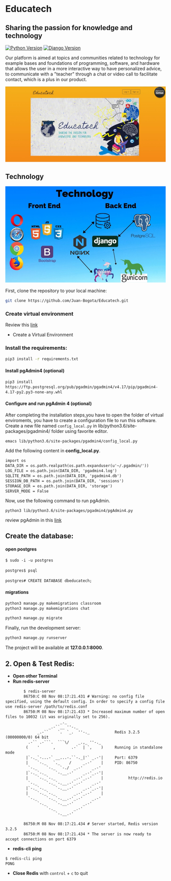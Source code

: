# Educatech
## Sharing the passion for knowledge and technology

[![Python Version](https://img.shields.io/badge/python-3.6-brightgreen.svg)](https://python.org)
[![Django Version](https://img.shields.io/badge/django-3.0-brightgreen.svg)](https://djangoproject.com)

Our platform is aimed at topics and communities related to technology for example bases and foundations of programming, software, and hardware that allows the user in a more interactive way to have personalized advice, to communicate with a "teacher" through a chat or video call to facilitate contact, which is a plus in our product.
<p align="center"><img src="images/home.jpeg" width="700"></p>

##  Technology

<p align="center"><img src="images/Technology.jpg" width="700"></p>


First, clone the repository to your local machine:

```bash
git clone https://github.com/Juan-Bogota/Educatech.git
```
### Create virtual environment

Review this [link](https://packaging.python.org/guides/installing-using-pip-and-virtual-environments/
) 
* Create a Virtual Environment

### Install the requirements:

```bash
pip3 install -r requirements.txt
```
#### Install pgAdmin4 (optional)

```
pip3 install https://ftp.postgresql.org/pub/pgadmin/pgadmin4/v4.17/pip/pgadmin4-4.17-py2.py3-none-any.whl
```
#### Configure and run pgAdmin 4 (optional)
After completing the installation steps,you have to open the folder of virtual enviroments, you have to create a configuration file to run this software. Create a new file named ```config_local.py``` in lib/python3.6/site-packages/pgadmin4/ folder using favorite editor.

```
emacs lib/python3.6/site-packages/pgadmin4/config_local.py
```
Add the following content in **config_local.py**.
```
import os
DATA_DIR = os.path.realpath(os.path.expanduser(u'~/.pgadmin/'))
LOG_FILE = os.path.join(DATA_DIR, 'pgadmin4.log')
SQLITE_PATH = os.path.join(DATA_DIR, 'pgadmin4.db')
SESSION_DB_PATH = os.path.join(DATA_DIR, 'sessions')
STORAGE_DIR = os.path.join(DATA_DIR, 'storage')
SERVER_MODE = False
```

Now, use the following command to run pgAdmin.
```
python3 lib/python3.6/site-packages/pgadmin4/pgAdmin4.py
```
review pgAdmin in this [link](https://linuxhint.com/install-pgadmin4-ubuntu/)

## Create the database:

#### open postgres

```
$ sudo -i -u postgres

postgres$ psql

postgres# CREATE DATABASE dbeducatech;

```

#### migrations
```
python3 manage.py makemigrations classroom
python3 manage.py makemigrations chat
```


```bash
python3 manage.py migrate
```

Finally, run the development server:

```bash
python3 manage.py runserver
```

The project will be available at **127.0.0.1:8000**.



## 2. Open & Test Redis:
- **Open other Terminal**
- **Run redis-server**

```
        $ redis-server
        86750:C 08 Nov 08:17:21.431 # Warning: no config file specified, using the default config. In order to specify a config file use redis-server /path/to/redis.conf
        86750:M 08 Nov 08:17:21.433 * Increased maximum number of open files to 10032 (it was originally set to 256).
                        _._                                                  
                   _.-``__ ''-._                                             
              _.-``    `.  `_.  ''-._           Redis 3.2.5 (00000000/0) 64 bit
          .-`` .-```.  ```\/    _.,_ ''-._                                   
         (    '      ,       .-`  | `,    )     Running in standalone mode
         |`-._`-...-` __...-.``-._|'` _.-'|     Port: 6379
         |    `-._   `._    /     _.-'    |     PID: 86750
          `-._    `-._  `-./  _.-'    _.-'                                   
         |`-._`-._    `-.__.-'    _.-'_.-'|                                  
         |    `-._`-._        _.-'_.-'    |           http://redis.io        
          `-._    `-._`-.__.-'_.-'    _.-'                                   
         |`-._`-._    `-.__.-'    _.-'_.-'|                                  
         |    `-._`-._        _.-'_.-'    |                                  
          `-._    `-._`-.__.-'_.-'    _.-'                                   
              `-._    `-.__.-'    _.-'                                       
                  `-._        _.-'                                           
                      `-.__.-'                                               

        86750:M 08 Nov 08:17:21.434 # Server started, Redis version 3.2.5
        86750:M 08 Nov 08:17:21.434 * The server is now ready to accept connections on port 6379
```
     
- **redis-cli ping**
```
$ redis-cli ping
PONG
```
- **Close Redis** with `control` + `c` to quit
